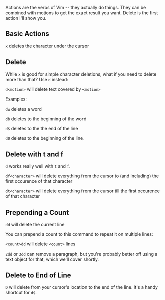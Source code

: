 Actions are the verbs of Vim -- they actually do things. They can be
combined with motions to get the exact result you want. Delete is the first
action I'll show you.

## Basic Actions

`x` deletes the character under the cursor

## Delete

While `x` is good for simple character deletions, what if you need to delete more
than that? Use `d` instead:

`d<motion>` will delete text covered by `<motion>`

Examples:

`dw` deletes a word

`db` deletes to the beginning of the word

`d$` deletes to the the end of the line

`d0` deletes to the beginning of the line.

## Delete with t and f

`d` works really well with `t` and `f`.

`df<character>` will delete everything from the cursor to (and including) the
first occurence of that character

`dt<character>` will delete everything from the cursor till the first
occurence of that character

## Prepending a Count

`dd` will delete the current line

You can prepend a count to this command to repeat it on multiple lines:

`<count>dd` will delete `<count>` lines

`2dd` or `3dd` can remove a paragraph, but you're probably better off using a text object for that, which we'll cover shortly.

## Delete to End of Line

`D` will delete from your cursor's location to the end of the line. It's a handy shortcut for `d$`.
